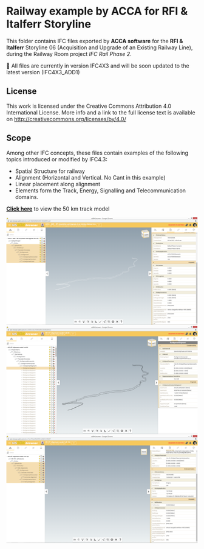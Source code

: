 # Railway example by ACCA for RFI & Italferr Storyline

This folder contains IFC files exported by **ACCA software** for the **RFI & Italferr** Storyline 06 (Acquisition and Upgrade of an Existing Railway Line), during the Railway Room project *IFC Rail Phase 2*.

:construction: All files are currently in version IFC4X3 and will be soon updated to the latest version (IFC4X3_ADD1)

## License
This work is licensed under the Creative Commons Attribution 4.0 International License. More info and a link to the full license text is available on http://creativecommons.org/licenses/by/4.0/

## Scope
Among other IFC concepts, these files contain examples of the following topics introduced or modified by IFC4.3:
- Spatial Structure for railway
- Alignment (Horizontal and Vertical. No Cant in this example)
- Linear placement along alignment
- Elements form the Track, Energy, Signalling and Telecommunication domains.

**[Click here](https://service.usbim.com/link/625962438df9e62489e441c5)** to view the 50 km track model


<img src="./RFI_AWC_ACCA.png">

<img src="./RFI_AWC_RC.png">

<img src="./RFI_AWC_12d.png">
